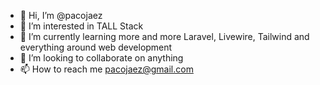 - 👋 Hi, I’m @pacojaez
- 👀 I’m interested in TALL Stack
- 🌱 I’m currently learning more and more Laravel, Livewire, Tailwind and everything around web development
- 💞️ I’m looking to collaborate on anything 
- 📫 How to reach me pacojaez@gmail.com

<!---
pacojaez/pacojaez is a ✨ special ✨ repository because its `README.md` (this file) appears on your GitHub profile.
You can click the Preview link to take a look at your changes.
--->
